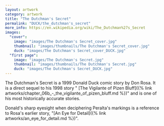 ```yaml
---
layout: artwork
category: artwork
title: "The Dutchman's Secret"
permalink: "DUCK/the_dutchman's_secret"
more_info: https://en.wikipedia.org/wiki/The_Dutchman%27s_Secret
images:
  "cover":
    image: "images/The Dutchman's Secret_cover.jpg"
    thumbnail: "images/thumbnails/The Dutchman's Secret_cover.jpg"
    duck: "images/The Dutchman's Secret_cover_DUCK.jpg"
  "first page":
    image: "images/The Dutchman's Secret.jpg"
    thumbnail: "images/thumbnails/The Dutchman's Secret.jpg"
    duck: "images/The Dutchman's Secret_DUCK.jpg"
---
```


The Dutchman's Secret is a 1999 Donald Duck comic story by Don Rosa. It is a direct sequel to his 1998 story " [The Vigilante of Pizen Bluff]({% link artworks/chapter_06b_-_the_vigilante_of_pizen_bluff.md %})" and is one of his most historically accurate stories.

Donald's sharp eyesight when deciphering Peralta's markings is a reference to Rosa's earlier story, "[An Eye for Detail]({% link artworks/an_eye_for_detail.md %})".
